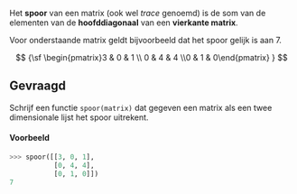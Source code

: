 Het **spoor** van een matrix (ook wel *trace* genoemd) is de som van de elementen van de **hoofddiagonaal** van een **vierkante matrix**.

Voor onderstaande matrix geldt bijvoorbeeld dat het spoor gelijk is aan 7.

$$
    {\sf \begin{pmatrix}3 & 0 & 1 \\ 0 & 4 & 4 \\0 & 1 & 0\end{pmatrix} }
$$

## Gevraagd
Schrijf een functie `spoor(matrix)` dat gegeven een matrix als een twee dimensionale lijst het spoor uitrekent.

#### Voorbeeld

```python
>>> spoor([[3, 0, 1], 
           [0, 4, 4], 
           [0, 1, 0]])
7
```